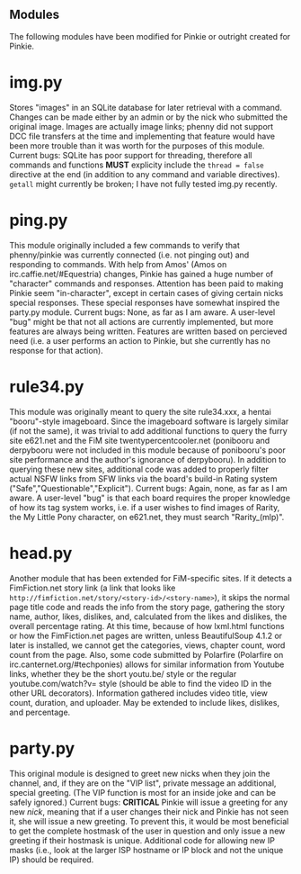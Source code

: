 Modules
-------

The following modules have been modified for Pinkie or outright created for Pinkie. 

img.py
======

Stores "images" in an SQLite database for later retrieval with a command. Changes can be made either by an admin or by the nick who submitted the original image.
Images are actually image links; phenny did not support DCC file transfers at the time and implementing that feature would have been more trouble than it was worth for the purposes of this module. 
Current bugs: SQLite has poor support for threading, therefore all commands and functions **MUST** explicity include the `thread = false` directive at the end (in addition to any command and variable directives).
`getall` might currently be broken; I have not fully tested img.py recently. 

ping.py
=======

This module originally included a few commands to verify that phenny/pinkie was currently connected (i.e. not pinging out) and responding to commands. 
With help from Amos' (Amos on irc.caffie.net/#Equestria) changes, Pinkie has gained a huge number of "character" commands and responses. Attention has been paid to making Pinkie seem "in-character", except in certain cases of giving certain nicks special responses. These special responses have somewhat inspired the party.py module.
Current bugs: None, as far as I am aware. A user-level "bug" might be that not all actions are currently implemented, but more features are always being written. Features are written based on percieved need (i.e. a user performs an action to Pinkie, but she currently has no response for that action).

rule34.py
=========

This module was originally meant to query the site rule34.xxx, a hentai "booru"-style imageboard. Since the imageboard software is largely similar (if not the same), it was trivial to add additional functions to query the furry site e621.net and the FiM site twentypercentcooler.net (ponibooru and derpybooru were not included in this module because of ponibooru's poor site performance and the author's ignorance of derpybooru).
In addition to querying these new sites, additional code was added to properly filter actual NSFW links from SFW links via the board's build-in Rating system ("Safe","Questionable","Explicit"). 
Current bugs: Again, none, as far as I am aware. A user-level "bug" is that each board requires the proper knowledge of how its tag system works, i.e. if a user wishes to find images of Rarity, the My Little Pony character, on e621.net, they must search "Rarity\_(mlp)".

head.py
=======

Another module that has been extended for FiM-specific sites. If it detects a FimFiction.net story link (a link that looks like `http://fimfiction.net/story/<story-id>/<story-name>`), it skips the normal page title code and reads the info from the story page, gathering the story name, author, likes, dislikes, and, calculated from the likes and dislikes, the overall percentage rating.
At this time, because of how lxml.html functions or how the FimFiction.net pages are written, unless BeautifulSoup 4.1.2 or later is installed, we cannot get the categories, views, chapter count, word count from the page. 
Also, some code submitted by Polarfire (Polarfire on irc.canternet.org/#techponies) allows for similar information from Youtube links, whether they be the short youtu.be/<vid> style or the regular youtube.com/watch?v=<vid> style (should be able to find the video ID in the other URL decorators).
Information gathered includes video title, view count, duration, and uploader. May be extended to include likes, dislikes, and percentage.

party.py
========

This original module is designed to greet new nicks when they join the channel, and, if they are on the "VIP list", private message an additional, special greeting. (The VIP function is most for an inside joke and can be safely ignored.)
Current bugs: **CRITICAL** Pinkie will issue a greeting for any new _nick_, meaning that if a user changes their nick and Pinkie has not seen it, she will issue a new greeting. To prevent this, it would be most beneficial to get the complete hostmask of the user in question and only issue a new greeting if their hostmask is unique. Additional code for allowing new IP masks (i.e., look at the larger ISP hostname or IP block and not the unique IP) should be required.
